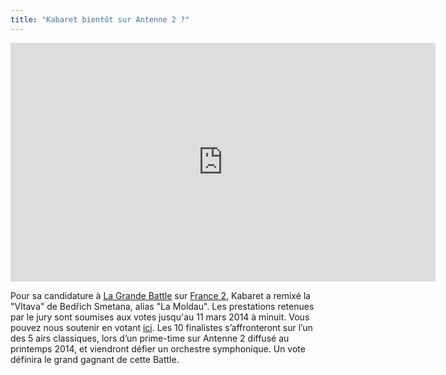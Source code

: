 ```yaml
---
title: "Kabaret bientôt sur Antenne 2 ?"
---
```


<iframe width="680" height="382" src="http://www.youtube.com/embed/jbSkNA3hUZo" frameborder="0" allowfullscreen="true">
</iframe>

Pour sa candidature à [La Grande Battle](http://programmes.france2.fr/la-grande-battle/) sur [France 2](http://www.france2.fr/), Kabaret a remixé la "Vltava" de Bedřich Smetana, alias "La Moldau". Les prestations retenues par le jury sont soumises aux votes jusqu'au 11 mars 2014 à minuit. Vous pouvez nous soutenir en votant [ici](http://programmes.france2.fr/la-grande-battle/?menu=finalistes&id_video=146&vpage=1#center). Les 10 finalistes s’affronteront sur l’un des 5 airs classiques, lors d’un prime-time sur Antenne 2 diffusé au printemps 2014, et viendront défier un orchestre symphonique. Un vote définira le grand gagnant de cette Battle.